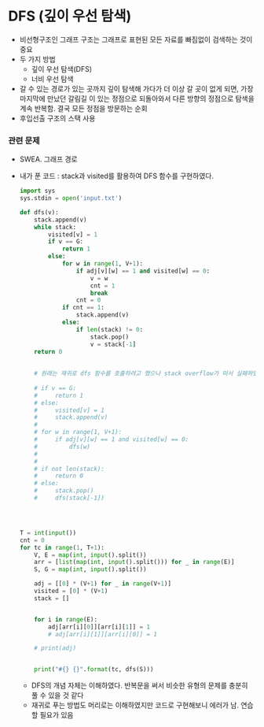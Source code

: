 # DFS (깊이 우선 탐색)

- 비선형구조인 그래프 구조는 그래프로 표현된 모든 자료를 빠짐없이 검색하는 것이 중요
- 두 가지 방법
  - 깊이 우선 탐색(DFS)
  - 너비 우선 탐색 
- 갈 수 있는 경로가 있는 곳까지 깊이 탐색해 가다가 더 이상 갈 곳이 없게 되면, 가장 마지막에 만났던 갈림길 이 있는 정점으로 되돌아와서 다른 방향의 정점으로 탐색을 계속 반복함. 결국 모든 정점을 방문하는 순회
- 후입선출 구조의 스택 사용





### 관련 문제

- SWEA. 그래프 경로

- 내가 푼 코드 : stack과 visited를 활용하여 DFS 함수를 구현하였다.

  ```python
  import sys
  sys.stdin = open('input.txt')
  
  def dfs(v):
      stack.append(v)
      while stack:
          visited[v] = 1
          if v == G:
              return 1
          else:
              for w in range(1, V+1):
                  if adj[v][w] == 1 and visited[w] == 0:
                      v = w
                      cnt = 1
                      break
                  cnt = 0
              if cnt == 1:
                  stack.append(v)
              else:
                  if len(stack) != 0:
                      stack.pop()
                      v = stack[-1]
      return 0
  	
      
      # 원래는 재귀로 dfs 함수를 호출하려고 했으나 stack overflow가 떠서 실패하였음..
      
      # if v == G:
      #     return 1
      # else:
      #     visited[v] = 1
      #     stack.append(v)
      #
      # for w in range(1, V+1):
      #     if adj[v][w] == 1 and visited[w] == 0:
      #         dfs(w)
      #
      #
      # if not len(stack):
      #     return 0
      # else:
      #     stack.pop()
      #     dfs(stack[-1])
  
  
  
  
  T = int(input())
  cnt = 0
  for tc in range(1, T+1):
      V, E = map(int, input().split())
      arr = [list(map(int, input().split())) for _ in range(E)]
      S, G = map(int, input().split())
  
      adj = [[0] * (V+1) for _ in range(V+1)]
      visited = [0] * (V+1)
      stack = []
  
  
      for i in range(E):
          adj[arr[i][0]][arr[i][1]] = 1
          # adj[arr[i][1]][arr[i][0]] = 1
  
      # print(adj)
  
  
      print("#{} {}".format(tc, dfs(S)))
  
  ```

  - DFS의 개념 자체는 이해하였다. 반복문을 써서 비슷한 유형의 문제를 충분히 풀 수 있을 것 같다
  - 재귀로 푸는 방법도 머리로는 이해하였지만 코드로 구현해보니 에러가 남. 연습할 필요가 있음




